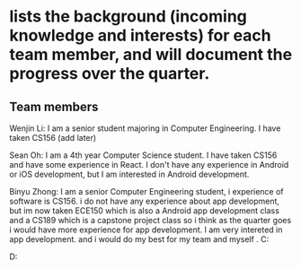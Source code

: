 #  lists the background (incoming knowledge and interests) for each team member, and will document the progress over the quarter. 

## Team members

Wenjin Li: I am a senior student majoring in Computer Engineering. I have taken CS156 (add later)

Sean Oh: I am a 4th year Computer Science student. I have taken CS156 and have some experience in React. I don't have any experience in Android or iOS development, but I am interested in Android development. 

Binyu Zhong: I am a senior Computer Engineering student, i experience of software is CS156. i do not have any experience about app development, but im now taken ECE150 which is also a Android app development class and a CS189 which is a capstone project class so i think as the quarter goes i would have more experience for app development. I am very intereted in app development. and i would do my best for my team and myself . 
C:

D:

